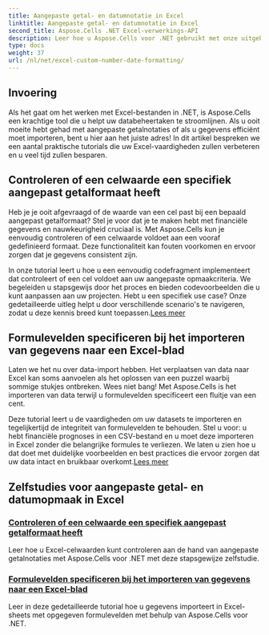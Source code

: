 ```yaml
---
title: Aangepaste getal- en datumnotatie in Excel
linktitle: Aangepaste getal- en datumnotatie in Excel
second_title: Aspose.Cells .NET Excel-verwerkings-API
description: Leer hoe u Aspose.Cells voor .NET gebruikt met onze uitgebreide tutorials over aangepaste nummer- en datumopmaak. Optimaliseer uw Excel-vaardigheden.
type: docs
weight: 37
url: /nl/net/excel-custom-number-date-formatting/
---
```

## Invoering

Als het gaat om het werken met Excel-bestanden in .NET, is Aspose.Cells een krachtige tool die u helpt uw databeheertaken te stroomlijnen. Als u ooit moeite hebt gehad met aangepaste getalnotaties of als u gegevens efficiënt moet importeren, bent u hier aan het juiste adres! In dit artikel bespreken we een aantal praktische tutorials die uw Excel-vaardigheden zullen verbeteren en u veel tijd zullen besparen.

## Controleren of een celwaarde een specifiek aangepast getalformaat heeft

Heb je je ooit afgevraagd of de waarde van een cel past bij een bepaald aangepast getalformaat? Stel je voor dat je te maken hebt met financiële gegevens en nauwkeurigheid cruciaal is. Met Aspose.Cells kun je eenvoudig controleren of een celwaarde voldoet aan een vooraf gedefinieerd formaat. Deze functionaliteit kan fouten voorkomen en ervoor zorgen dat je gegevens consistent zijn. 

In onze tutorial leert u hoe u een eenvoudig codefragment implementeert dat controleert of een cel voldoet aan uw aangepaste opmaakcriteria. We begeleiden u stapsgewijs door het proces en bieden codevoorbeelden die u kunt aanpassen aan uw projecten. Hebt u een specifiek use case? Onze gedetailleerde uitleg helpt u door verschillende scenario's te navigeren, zodat u deze kennis breed kunt toepassen.[Lees meer](./check-if-a-cell-value-is-in-a-specific-custom-number-format/)

## Formulevelden specificeren bij het importeren van gegevens naar een Excel-blad

Laten we het nu over data-import hebben. Het verplaatsen van data naar Excel kan soms aanvoelen als het oplossen van een puzzel waarbij sommige stukjes ontbreken. Wees niet bang! Met Aspose.Cells is het importeren van data terwijl u formulevelden specificeert een fluitje van een cent.

Deze tutorial leert u de vaardigheden om uw datasets te importeren en tegelijkertijd de integriteit van formulevelden te behouden. Stel u voor: u hebt financiële prognoses in een CSV-bestand en u moet deze importeren in Excel zonder die belangrijke formules te verliezen. We laten u zien hoe u dat doet met duidelijke voorbeelden en best practices die ervoor zorgen dat uw data intact en bruikbaar overkomt.[Lees meer](./specify-formula-fields-while-importing-data-to-worksheet-in-excel/)

## Zelfstudies voor aangepaste getal- en datumopmaak in Excel
### [Controleren of een celwaarde een specifiek aangepast getalformaat heeft](./check-if-a-cell-value-is-in-a-specific-custom-number-format/)
Leer hoe u Excel-celwaarden kunt controleren aan de hand van aangepaste getalnotaties met Aspose.Cells voor .NET met deze stapsgewijze zelfstudie.
### [Formulevelden specificeren bij het importeren van gegevens naar een Excel-blad](./specify-formula-fields-while-importing-data-to-worksheet-in-excel/)
Leer in deze gedetailleerde tutorial hoe u gegevens importeert in Excel-sheets met opgegeven formulevelden met behulp van Aspose.Cells voor .NET.
